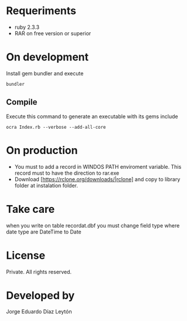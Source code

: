 # Requeriments
- ruby 2.3.3
- RAR on free version or superior

# On development
Install gem bundler and execute

```
bundler
```

## Compile
Execute this command to generate an executable with its gems include

```
ocra Index.rb --verbose --add-all-core
```

# On production
- You must to add a record in WINDOS PATH enviroment variable. This record must to have the direction to rar.exe
- Download [https://rclone.org/downloads/|rclone] and copy to library folder at instalation folder.

# Take care
when you write on table recordat.dbf you must change field type where date type
are DateTime to Date

# License

Private. All rights reserved.

# Developed by

Jorge Eduardo Díaz Leytón